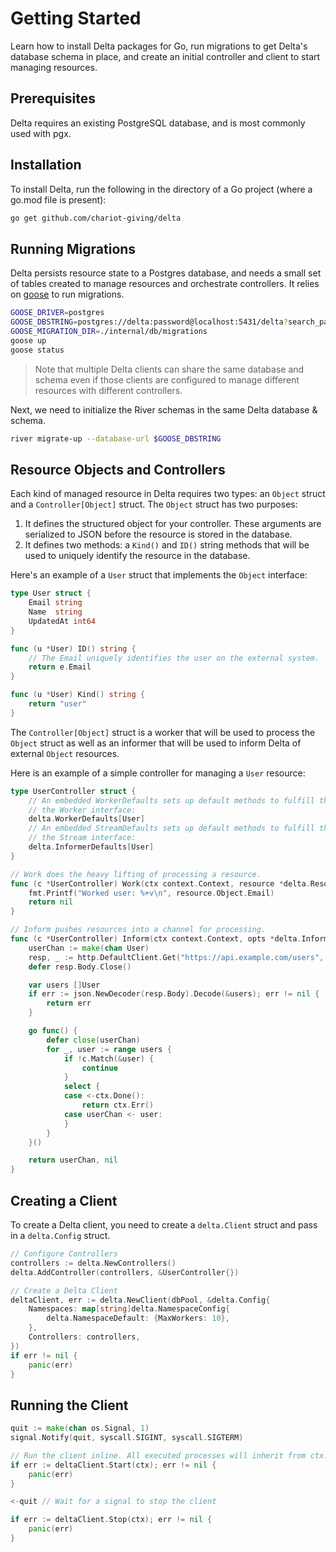 # Getting Started

Learn how to install Delta packages for Go, run migrations to get Delta's database schema in
place, and create an initial controller and client to start managing resources.

## Prerequisites

Delta requires an existing PostgreSQL database, and is most commonly used with pgx.

## Installation

To install Delta, run the following in the directory of a Go project (where a go.mod file is present):

```bash
go get github.com/chariot-giving/delta
```

## Running Migrations

Delta persists resource state to a Postgres database, and needs a small set of tables created to manage resources and orchestrate controllers.
It relies on [goose](https://github.com/pressly/goose) to run migrations.

```bash
GOOSE_DRIVER=postgres
GOOSE_DBSTRING=postgres://delta:password@localhost:5431/delta?search_path=delta
GOOSE_MIGRATION_DIR=./internal/db/migrations
goose up
goose status
```

> Note that multiple Delta clients can share the same database and schema even if those
> clients are configured to manage different resources with different controllers.

Next, we need to initialize the River schemas in the same Delta database & schema.

```bash
river migrate-up --database-url $GOOSE_DBSTRING
```

## Resource Objects and Controllers

Each kind of managed resource in Delta requires two types: an `Object` struct
and a `Controller[Object]` struct. The `Object` struct has two purposes:

1. It defines the structured object for your controller. These arguments are serialized to JSON before the resource is stored in the database.
2. It defines two methods: a `Kind()` and `ID()` string methods that will be used to uniquely identify the resource in the database.

Here's an example of a `User` struct that implements the `Object` interface:

```go
type User struct {
    Email string
    Name  string
    UpdatedAt int64
}

func (u *User) ID() string {
    // The Email uniquely identifies the user on the external system.
    return e.Email
}

func (u *User) Kind() string {
    return "user"
}
```

The `Controller[Object]` struct is a worker that will be used to process the `Object` struct
as well as an informer that will be used to inform Delta of external `Object` resources.

Here is an example of a simple controller for managing a `User` resource:

```go
type UserController struct {
    // An embedded WorkerDefaults sets up default methods to fulfill the rest of
    // the Worker interface:
    delta.WorkerDefaults[User]
    // An embedded StreamDefaults sets up default methods to fulfill the rest of
    // the Stream interface:
    delta.InformerDefaults[User]
}

// Work does the heavy lifting of processing a resource.
func (c *UserController) Work(ctx context.Context, resource *delta.Resource[User]) error {
    fmt.Printf("Worked user: %+v\n", resource.Object.Email)
    return nil
}

// Inform pushes resources into a channel for processing.
func (c *UserController) Inform(ctx context.Context, opts *delta.InformOptions) (<-chan User, error) {
    userChan := make(chan User)
    resp, _ := http.DefaultClient.Get("https://api.example.com/users", nil)
    defer resp.Body.Close()

    var users []User
    if err := json.NewDecoder(resp.Body).Decode(&users); err != nil {
        return err
    }

    go func() {
        defer close(userChan)
        for _, user := range users {
            if !c.Match(&user) {
                continue
            }
            select {
            case <-ctx.Done():
                return ctx.Err()
            case userChan <- user:
            }
        }
    }()

    return userChan, nil
}
```

## Creating a Client

To create a Delta client, you need to create a `delta.Client` struct and pass in a `delta.Config` struct.

```go
// Configure Controllers
controllers := delta.NewControllers()
delta.AddController(controllers, &UserController{})

// Create a Delta Client
deltaClient, err := delta.NewClient(dbPool, &delta.Config{
    Namespaces: map[string]delta.NamespaceConfig{
        delta.NamespaceDefault: {MaxWorkers: 10},
    },
    Controllers: controllers,
})
if err != nil {
    panic(err)
}
```

## Running the Client

```go
quit := make(chan os.Signal, 1)
signal.Notify(quit, syscall.SIGINT, syscall.SIGTERM)

// Run the client inline. All executed processes will inherit from ctx:
if err := deltaClient.Start(ctx); err != nil {
    panic(err)
}

<-quit // Wait for a signal to stop the client

if err := deltaClient.Stop(ctx); err != nil {
    panic(err)
}
```
